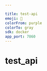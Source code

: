 ```yaml
---

title: test-api
emoji: 🐳
colorFrom: purple
colorTo: gray
sdk: docker
app_port: 7860
---
```


# test_api  

